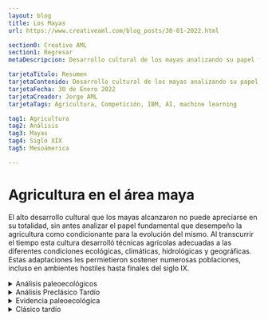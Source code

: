 ```yaml
---
layout: blog
title: Los Mayas
url: https://www.creativeaml.com/blog_posts/30-01-2022.html

section0: Creative AML
section1: Regresar
metaDescripcion: Desarrollo cultural de los mayas analizando su papel fundamental que desempeño la agricultura como condicionante para la evolución del mismo.

tarjetaTitulo: Resumen
tarjetaContenido: Desarrollo cultural de los mayas analizando su papel fundamental que desempeño la agricultura como condicionante para la evolución del mismo.
tarjetaFecha: 30 de Enero 2022
tarjetaCreador: Jorge AML
tarjetaTags: Agricultura, Competición, IBM, AI, machine learning

tag1: Agricultura
tag2: Análisis
tag3: Mayas
tag4: Siglo XIX
tag5: Mesoámerica

---
```

<h1>Agricultura en el área maya</h1>
<p>El alto desarrollo cultural que los mayas alcanzaron no puede apreciarse en su totalidad, sin antes analizar el papel fundamental que desempeño la agricultura como condicionante para la evolución del mismo. Al transcurrir el tiempo esta cultura desarrolló técnicas agrícolas adecuadas a las diferentes condiciones ecológicas, climáticas, hidrológicas y geográficas. Estas adaptaciones les permietieron sostener numerosas poblaciones, incluso en ambientes hostiles hasta finales del siglo IX.</p>
<details>
<summary>Análisis paleoecológicos</summary>
<p>Indican que durante la ocupación de las tierras bajas, en el Preclásico Temprano, hace aproximadamente 3000 años, los primeros inmigrantes cultivaban el maíz por medio de la técnica <mark><b>agrícola de quema y roza, también conocida como agricultura de milpa.</b></mark> Esta manera de cultivar el maíz , quizá originada en el Altiplano de Guatemala, consiste en talar los árboles de los terrenos boscosos para luego dejarlos secar y posteriormente quemarlos, tras lo cual se hace la siembra.</p>
<p>Las cenizas de la quema contribuyen a aumentar los nutrientes naturales del suelo. La limitante de esta práctica es que no puede realizarse durante muchos años sin agotar la productividad del mismo. De esta forma, su utilización requiere necesariamente la tala de zonas extensas de bosques, para permitir la regeneración de los nutrientes de los primeros terrenos cultivados.</p>
</details>
<details>
<summary>Análisis Preclásico Tardío</summary>
<p>Ocurre un incremento demográfico en las <b><u>tierras bajas</u></b>. Este hecho provocó que los mayas colonizaran y cultivaran zonas antes consideradas como marginales y que desarrollaran nuevas técnicas agrícolas más intensivas que la agricultura de milpa, predominante durante los períodos anteriores.</p>
<h3>Nuevas técnicas</h3>
<ol>
    <li><b><u>Campos elevados</u></b>: Consistieron en la excavación de canales en terrenos húmedos, en donde un metro o más de lodo se utilizó para levantar plataformas de tierra cultivable, por encima del nivel del agua. <mark>Este tipo de agricultura tuvo como propósitos mejorar la calidad del suelo y mantener constante el nivel del agua</mark>.</li>
    <li><b><u>Canales de drenaje</u></b>: Fueron utilizados como criaderos de peces y además tuvieron como objetivo desaguar las grandes áreas húmedas de la región, que estaban en continuamente expuestas a las inundaciones.</li>
    <li><b><u>Técnica de bajos</u></b>: Varios sitios de las tierras bajas centrales de Petén se localizaron en las orillas de los bajos, los mayas optimizaron la explotación de los terrenos húmedos a través de la utilización de declive natural de la superficie para captar la lluvia, irrigar y desaguar constantemente los campos agrícolas. <mark>Los bajos sirvieron como depósitos de agua, muy necesarios para sobrevivir en la temporada de verano</mark>.</li>
    <li><b><u>Agricultura de terrazas</u></b>: particularmente en las <u>tierras bajas y el altiplano</u>, Consistió en la construcción de muros de retención escalonados, hechos de mampostería, colocados a lo largo de curvas de nivel en elevaciones naturales. <mark>Su aplicación permitió la captación de agua llovida, creó una superficie plana y ancha para el cultivo y protegió el terreno de la erosión y el deslave</mark>. El terreno dentro de los muros de las terrazas se mejoró a través de cosechas alternativas y basura orgánica usada como fertilizante.</li>
</ol>
</details>
<details>
<summary>Evidencia paleoecológica</summary>
<p>Los datos arqueológicos y los documentos etnohistóricos confirman que la subsistencia de los mayas se basó principalmente en el <u>maíz, el frijol y la calabaza</u>.</p>
<p>La alimentación se complementó por medio del consumo de plantas sembradas en huertos y por la agricultura de cultivos seleccionados tales como <u>chile, tomate aguacate, algunas frutas y cacao</u>. Este último, además de ser un alimento, se constituyo en <mark>bebida favorita de la élite y se consumió en celebraciones rituales</mark>.</p>
<p>Los <mark>huertos</mark> consistieron en pequeñas parcelas trabajadas de manera intensiva, ubicadas en la vecindad de las residencias. En los huertos <mark>se cultivaban</mark> además de diversas plantas comestibles, <u>especias para condimentar los alimentos y yerbas para uso medicinal</u>.</p>
<p>También había pequeños huertos con <u>árboles de ramón, frutas y algunos tubérculos como yuca y camote</u>, que desempeñaron un papel muy importante en la dieta cotidiana de los mayas.</p>
</details>
<details>
<summary>Clásico tardío</summary>
<p>Algunos factores como la <u>explosión demográfica</u> y las <u>guerras</u> alteraron el equilibrio entre el tamaño de la población y la capacidad de producción de la tierra. <mark>Al concluir esta época, finalizó el aprovechamiento del potencial agrícola</mark> logrado por los mayas en su área geográfica en el transcurso de dos milenios.</p>
<p>Esta situación fue <mark>provocada por la sobrepoblación, el agotamiento de los suelos</mark> debido a la explotación excesiva y el <mark>colapso del sistema sociopolítico</mark> del período Clásico, situación que a su vez provocó el abandono de la mayoría de los centros de las tierras bajas.</p>
<p>Sin embargo, el colapso de la cultura del Clásico no significó el derrumbe de las tradiciones mayas. Aún en la actualidad, para la siembra del maíz, los campesinos utilizan los conocimientos heredados de sus antepasados, creadores de una de las más avanzadas civilizaciones de América prehispánica en aquel entonces.</p>
<p>Hoy en día las técnicas para la siembra del maíz se ha ido perfeccionando de tal manera que la forma en que se sembraba en el período clásico ya no es la misma a pesar que se ha perdído casi totalmente los conocimientos de los mayas, antes era más natural las técnicas de siembra y por lo tanto habían muchas perdidas de alimento y poca producción. En la actualidad se utilizan muchos quimicos para aumentar y evitar perdidas en la cosecha del maíz gracias a las nuevas tecnologias de la genética agrícola.</p>
</details>